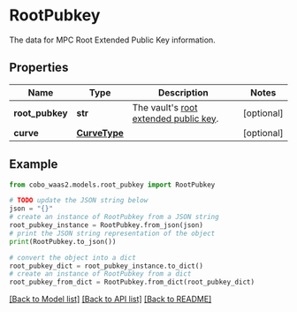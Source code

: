 # RootPubkey

The data for MPC Root Extended Public Key information.

## Properties

Name | Type | Description | Notes
------------ | ------------- | ------------- | -------------
**root_pubkey** | **str** | The vault&#39;s [root extended public key](https://manuals.cobo.com/en/portal/mpc-wallets/ocw/tss-node-deployment#tss-node-on-cobo-portal-and-mpc-root-extended-public-key). | [optional] 
**curve** | [**CurveType**](CurveType.md) |  | [optional] 

## Example

```python
from cobo_waas2.models.root_pubkey import RootPubkey

# TODO update the JSON string below
json = "{}"
# create an instance of RootPubkey from a JSON string
root_pubkey_instance = RootPubkey.from_json(json)
# print the JSON string representation of the object
print(RootPubkey.to_json())

# convert the object into a dict
root_pubkey_dict = root_pubkey_instance.to_dict()
# create an instance of RootPubkey from a dict
root_pubkey_from_dict = RootPubkey.from_dict(root_pubkey_dict)
```
[[Back to Model list]](../README.md#documentation-for-models) [[Back to API list]](../README.md#documentation-for-api-endpoints) [[Back to README]](../README.md)


